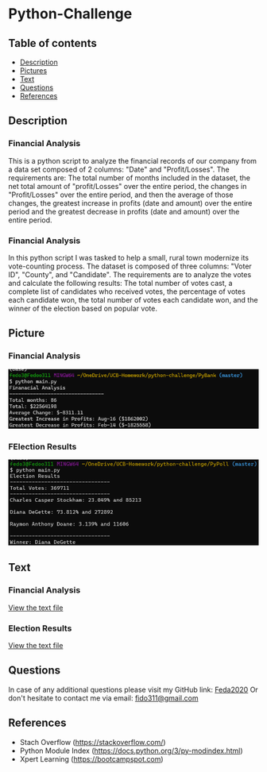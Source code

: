 # Python-Challenge

## Table of contents

* [Description](#Description)
* [Pictures](#Picture)
* [Text](#Text)
* [Questions](#Questions)
* [References](#References)

## Description

### Financial Analysis

This is a python script to analyze the financial records of our company from a data set composed of 2 columns: "Date" and "Profit/Losses". The requirements are: The total number of months included in the dataset, the net total amount of "profit/Losses" over the entire period, the changes in "Profit/Losses" over the entire period, and then the average of those changes, the greatest increase in profits (date and amount) over the entire period and the greatest decrease in profits (date and amount) over the entire period.

### Financial Analysis

In this python script I was tasked to help a small, rural town modernize its vote-counting process. The dataset is composed of three columns: "Voter ID", "County", and "Candidate". The requirements are to analyze the votes and calculate the following results: The total number of votes cast, a complete list of candidates who received votes, the percentage of votes each candidate won, the total number of votes each candidate won, and the winner of the election based on popular vote.

 ## Picture
### Financial Analysis
 ![Website](./PyBank/image/Financial_Analysis_Terminal_Print.png)

### FElection Results
 ![Website](./PyPoll/image/Election_Results_Terminal_Print.png)

## Text

### Financial Analysis
 [View the text file](./PyBank/analysis/financial_analysis.txt)
 
### Election Results
 [View the text file](./PyPoll/analysis/election_results.txt)

## Questions
In case of any additional questions please visit my GitHub link: [Feda2020](https://github.com/Feda2020) 
Or don't hesitate to contact me via email: fido311@gmail.com

## References
 * Stach Overflow (https://stackoverflow.com/)
 * Python Module Index (https://docs.python.org/3/py-modindex.html)
 * Xpert Learning (https://bootcampspot.com)
    
    